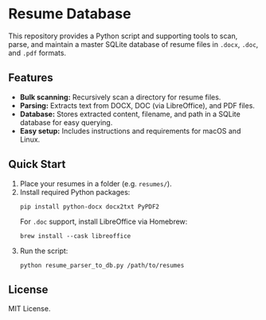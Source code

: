 # Resume Database

This repository provides a Python script and supporting tools to scan, parse, and maintain a master SQLite database of resume files in `.docx`, `.doc`, and `.pdf` formats.

## Features

- **Bulk scanning:** Recursively scan a directory for resume files.
- **Parsing:** Extracts text from DOCX, DOC (via LibreOffice), and PDF files.
- **Database:** Stores extracted content, filename, and path in a SQLite database for easy querying.
- **Easy setup:** Includes instructions and requirements for macOS and Linux.

## Quick Start

1. Place your resumes in a folder (e.g. `resumes/`).
2. Install required Python packages:
   ```
   pip install python-docx docx2txt PyPDF2
   ```
   For `.doc` support, install LibreOffice via Homebrew:
   ```
   brew install --cask libreoffice
   ```
3. Run the script:
   ```
   python resume_parser_to_db.py /path/to/resumes
   ```

## License

MIT License.
